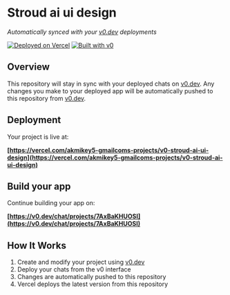 # Stroud ai ui design

*Automatically synced with your [v0.dev](https://v0.dev) deployments*

[![Deployed on Vercel](https://img.shields.io/badge/Deployed%20on-Vercel-black?style=for-the-badge&logo=vercel)](https://vercel.com/akmikey5-gmailcoms-projects/v0-stroud-ai-ui-design)
[![Built with v0](https://img.shields.io/badge/Built%20with-v0.dev-black?style=for-the-badge)](https://v0.dev/chat/projects/7AxBaKHUOSI)

## Overview

This repository will stay in sync with your deployed chats on [v0.dev](https://v0.dev).
Any changes you make to your deployed app will be automatically pushed to this repository from [v0.dev](https://v0.dev).

## Deployment

Your project is live at:

**[https://vercel.com/akmikey5-gmailcoms-projects/v0-stroud-ai-ui-design](https://vercel.com/akmikey5-gmailcoms-projects/v0-stroud-ai-ui-design)**

## Build your app

Continue building your app on:

**[https://v0.dev/chat/projects/7AxBaKHUOSI](https://v0.dev/chat/projects/7AxBaKHUOSI)**

## How It Works

1. Create and modify your project using [v0.dev](https://v0.dev)
2. Deploy your chats from the v0 interface
3. Changes are automatically pushed to this repository
4. Vercel deploys the latest version from this repository

